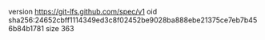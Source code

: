 version https://git-lfs.github.com/spec/v1
oid sha256:24652cbff1114349ed3c8f02452be9028ba888ebe21375ce7eb7b456b84b1781
size 363
